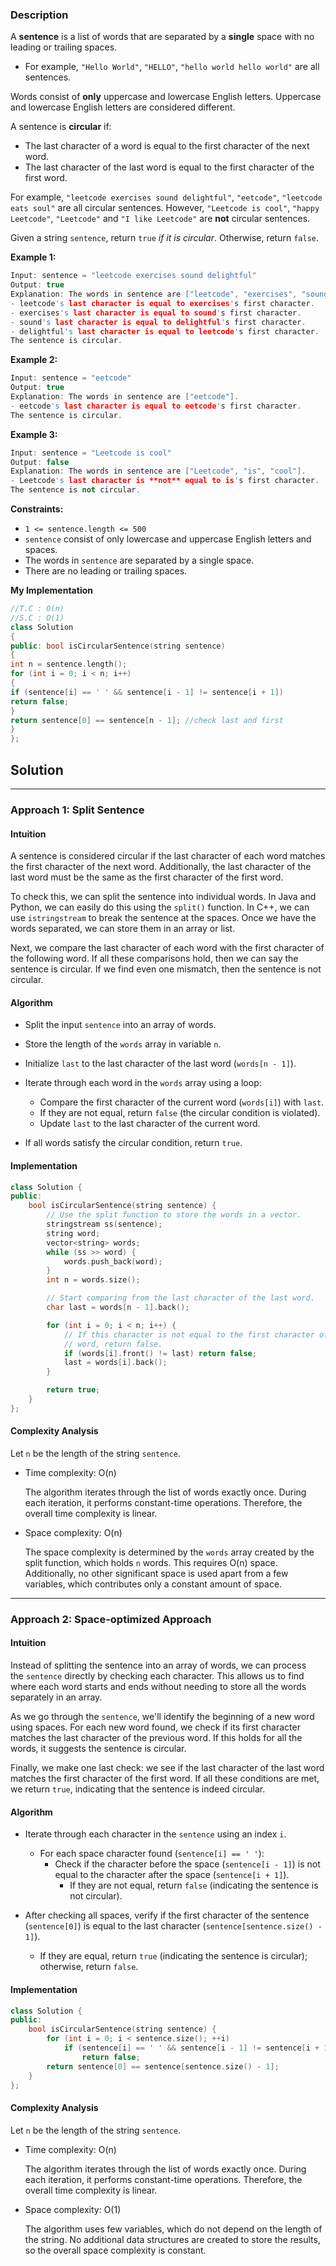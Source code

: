 ### Description

A **sentence** is a list of words that are separated by a **single** space with no leading or trailing spaces.

- For example, `"Hello World"`, `"HELLO"`, `"hello world hello world"` are all sentences.

Words consist of **only** uppercase and lowercase English letters. Uppercase and lowercase English letters are considered different.

A sentence is **circular** if:

- The last character of a word is equal to the first character of the next word.
- The last character of the last word is equal to the first character of the first word.

For example, `"leetcode exercises sound delightful"`, `"eetcode"`, `"leetcode eats soul"` are all circular sentences. However, `"Leetcode is cool"`, `"happy Leetcode"`, `"Leetcode"` and `"I like Leetcode"` are **not** circular sentences.

Given a string `sentence`, return `true` _if it is circular_. Otherwise, return `false`.

**Example 1:**

```cpp
Input: sentence = "leetcode exercises sound delightful"
Output: true
Explanation: The words in sentence are ["leetcode", "exercises", "sound", "delightful"].
- leetcode's last character is equal to exercises's first character.
- exercises's last character is equal to sound's first character.
- sound's last character is equal to delightful's first character.
- delightful's last character is equal to leetcode's first character.
The sentence is circular.
```

**Example 2:**

```cpp
Input: sentence = "eetcode"
Output: true
Explanation: The words in sentence are ["eetcode"].
- eetcode's last character is equal to eetcode's first character.
The sentence is circular.
```

**Example 3:**

```cpp
Input: sentence = "Leetcode is cool"
Output: false
Explanation: The words in sentence are ["Leetcode", "is", "cool"].
- Leetcode's last character is **not** equal to is's first character.
The sentence is not circular.
```

**Constraints:**

- `1 <= sentence.length <= 500`
- `sentence` consist of only lowercase and uppercase English letters and spaces.
- The words in `sentence` are separated by a single space.
- There are no leading or trailing spaces.

**My Implementation**

```cpp
//T.C : O(n) 
//S.C : O(1) 
class Solution 
{ 
public: bool isCircularSentence(string sentence) 
{ 
int n = sentence.length(); 
for (int i = 0; i < n; i++) 
{ 
if (sentence[i] == ' ' && sentence[i - 1] != sentence[i + 1]) 
return false; 
} 
return sentence[0] == sentence[n - 1]; //check last and first 
} 
};
```

## Solution

---

### Approach 1: Split Sentence

#### Intuition

A sentence is considered circular if the last character of each word matches the first character of the next word. Additionally, the last character of the last word must be the same as the first character of the first word.

To check this, we can split the sentence into individual words. In Java and Python, we can easily do this using the `split()` function. In C++, we can use `istringstream` to break the sentence at the spaces. Once we have the words separated, we can store them in an array or list.

Next, we compare the last character of each word with the first character of the following word. If all these comparisons hold, then we can say the sentence is circular. If we find even one mismatch, then the sentence is not circular.

#### Algorithm

- Split the input `sentence` into an array of words.
    
- Store the length of the `words` array in variable `n`.
    
- Initialize `last` to the last character of the last word (`words[n - 1]`).
    
- Iterate through each word in the `words` array using a loop:
    
    - Compare the first character of the current word (`words[i]`) with `last`.
    - If they are not equal, return `false` (the circular condition is violated).
    - Update `last` to the last character of the current word.
- If all words satisfy the circular condition, return `true`.
    

#### Implementation

```cpp
class Solution {
public:
    bool isCircularSentence(string sentence) {
        // Use the split function to store the words in a vector.
        stringstream ss(sentence);
        string word;
        vector<string> words;
        while (ss >> word) {
            words.push_back(word);
        }
        int n = words.size();

        // Start comparing from the last character of the last word.
        char last = words[n - 1].back();

        for (int i = 0; i < n; i++) {
            // If this character is not equal to the first character of current
            // word, return false.
            if (words[i].front() != last) return false;
            last = words[i].back();
        }

        return true;
    }
};
```

#### Complexity Analysis

Let `n` be the length of the string `sentence`.

- Time complexity: O(n)
    
    The algorithm iterates through the list of words exactly once. During each iteration, it performs constant-time operations. Therefore, the overall time complexity is linear.
    
- Space complexity: O(n)
    
    The space complexity is determined by the `words` array created by the split function, which holds `n` words. This requires O(n) space. Additionally, no other significant space is used apart from a few variables, which contributes only a constant amount of space.
    

---

### Approach 2: Space-optimized Approach

#### Intuition

Instead of splitting the sentence into an array of words, we can process the `sentence` directly by checking each character. This allows us to find where each word starts and ends without needing to store all the words separately in an array.

As we go through the `sentence`, we'll identify the beginning of a new word using spaces. For each new word found, we check if its first character matches the last character of the previous word. If this holds for all the words, it suggests the sentence is circular.

Finally, we make one last check: we see if the last character of the last word matches the first character of the first word. If all these conditions are met, we return `true`, indicating that the sentence is indeed circular.

#### Algorithm

- Iterate through each character in the `sentence` using an index `i`.
    
    - For each space character found (`sentence[i] == ' '`):
        - Check if the character before the space (`sentence[i - 1]`) is not equal to the character after the space (`sentence[i + 1]`).
            - If they are not equal, return `false` (indicating the sentence is not circular).
- After checking all spaces, verify if the first character of the sentence (`sentence[0]`) is equal to the last character (`sentence[sentence.size() - 1]`).
    
    - If they are equal, return `true` (indicating the sentence is circular); otherwise, return `false`.

#### Implementation

```cpp
class Solution {
public:
    bool isCircularSentence(string sentence) {
        for (int i = 0; i < sentence.size(); ++i)
            if (sentence[i] == ' ' && sentence[i - 1] != sentence[i + 1])
                return false;
        return sentence[0] == sentence[sentence.size() - 1];
    }
};
```

#### Complexity Analysis

Let `n` be the length of the string `sentence`.

- Time complexity: O(n)
    
    The algorithm iterates through the list of words exactly once. During each iteration, it performs constant-time operations. Therefore, the overall time complexity is linear.
    
- Space complexity: O(1)
    
    The algorithm uses few variables, which do not depend on the length of the string. No additional data structures are created to store the results, so the overall space complexity is constant.

